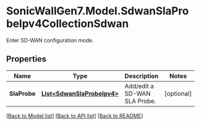 # SonicWallGen7.Model.SdwanSlaProbeIpv4CollectionSdwan
Enter SD-WAN configuration mode.

## Properties

Name | Type | Description | Notes
------------ | ------------- | ------------- | -------------
**SlaProbe** | [**List&lt;SdwanSlaProbeIpv4&gt;**](SdwanSlaProbeIpv4.md) | Add/edit a SD-WAN SLA Probe. | [optional] 

[[Back to Model list]](../README.md#documentation-for-models) [[Back to API list]](../README.md#documentation-for-api-endpoints) [[Back to README]](../README.md)

